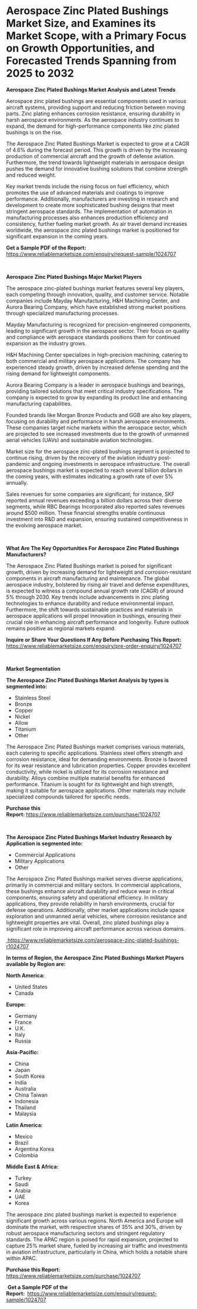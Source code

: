 <p><h1>Aerospace Zinc Plated Bushings Market Size, and Examines its Market Scope, with a Primary Focus on Growth Opportunities, and Forecasted Trends Spanning from 2025 to 2032</h1></p><p><strong>Aerospace Zinc Plated Bushings Market Analysis and Latest Trends</strong></p>
<p><p>Aerospace zinc plated bushings are essential components used in various aircraft systems, providing support and reducing friction between moving parts. Zinc plating enhances corrosion resistance, ensuring durability in harsh aerospace environments. As the aerospace industry continues to expand, the demand for high-performance components like zinc plated bushings is on the rise. </p><p>The Aerospace Zinc Plated Bushings Market is expected to grow at a CAGR of 4.6% during the forecast period. This growth is driven by the increasing production of commercial aircraft and the growth of defense aviation. Furthermore, the trend towards lightweight materials in aerospace design pushes the demand for innovative bushing solutions that combine strength and reduced weight.</p><p>Key market trends include the rising focus on fuel efficiency, which promotes the use of advanced materials and coatings to improve performance. Additionally, manufacturers are investing in research and development to create more sophisticated bushing designs that meet stringent aerospace standards. The implementation of automation in manufacturing processes also enhances production efficiency and consistency, further fueling market growth. As air travel demand increases worldwide, the aerospace zinc plated bushings market is positioned for significant expansion in the coming years.</p></p>
<p><strong>Get a Sample PDF of the Report:&nbsp;</strong> <a href="https://www.reliablemarketsize.com/enquiry/request-sample/1024707?utm_campaign=1167&utm_medium=2&utm_source=Github&utm_content=ia&utm_term=18042025&utm_id=aerospace-zinc-plated-bushings">https://www.reliablemarketsize.com/enquiry/request-sample/1024707</a></p>
<p>&nbsp;</p>
<p><strong>Aerospace Zinc Plated Bushings Major Market Players</strong></p>
<p><p>The aerospace zinc-plated bushings market features several key players, each competing through innovation, quality, and customer service. Notable companies include Mayday Manufacturing, H&H Machining Center, and Aurora Bearing Company, which have established strong market positions through specialized manufacturing processes.</p><p>Mayday Manufacturing is recognized for precision-engineered components, leading to significant growth in the aerospace sector. Their focus on quality and compliance with aerospace standards positions them for continued expansion as the industry grows.</p><p>H&H Machining Center specializes in high-precision machining, catering to both commercial and military aerospace applications. The company has experienced steady growth, driven by increased defense spending and the rising demand for lightweight components.</p><p>Aurora Bearing Company is a leader in aerospace bushings and bearings, providing tailored solutions that meet critical industry specifications. The company is expected to grow by expanding its product line and enhancing manufacturing capabilities.</p><p>Founded brands like Morgan Bronze Products and GGB are also key players, focusing on durability and performance in harsh aerospace environments. These companies target niche markets within the aerospace sector, which are projected to see increased investments due to the growth of unmanned aerial vehicles (UAVs) and sustainable aviation technologies.</p><p>Market size for the aerospace zinc-plated bushings segment is projected to continue rising, driven by the recovery of the aviation industry post-pandemic and ongoing investments in aerospace infrastructure. The overall aerospace bushings market is expected to reach several billion dollars in the coming years, with estimates indicating a growth rate of over 5% annually.</p><p>Sales revenues for some companies are significant; for instance, SKF reported annual revenues exceeding a billion dollars across their diverse segments, while RBC Bearings Incorporated also reported sales revenues around $500 million. These financial strengths enable continuous investment into R&D and expansion, ensuring sustained competitiveness in the evolving aerospace market.</p></p>
<p>&nbsp;</p>
<p><strong>What Are The Key Opportunities For Aerospace Zinc Plated Bushings Manufacturers?</strong></p>
<p><p>The Aerospace Zinc Plated Bushings market is poised for significant growth, driven by increasing demand for lightweight and corrosion-resistant components in aircraft manufacturing and maintenance. The global aerospace industry, bolstered by rising air travel and defense expenditures, is expected to witness a compound annual growth rate (CAGR) of around 5% through 2030. Key trends include advancements in zinc plating technologies to enhance durability and reduce environmental impact. Furthermore, the shift towards sustainable practices and materials in aerospace applications will propel innovation in bushings, ensuring their crucial role in enhancing aircraft performance and longevity. Future outlook remains positive as regional markets expand.</p></p>
<p><strong>Inquire or Share Your Questions If Any Before Purchasing This Report:</strong> <a href="https://www.reliablemarketsize.com/enquiry/pre-order-enquiry/1024707?utm_campaign=1167&utm_medium=2&utm_source=Github&utm_content=ia&utm_term=18042025&utm_id=aerospace-zinc-plated-bushings">https://www.reliablemarketsize.com/enquiry/pre-order-enquiry/1024707</a></p>
<p>&nbsp;</p>
<p><strong>Market Segmentation</strong></p>
<p><strong>The Aerospace Zinc Plated Bushings Market Analysis by types is segmented into:</strong></p>
<p><ul><li>Stainless Steel</li><li>Bronze</li><li>Copper</li><li>Nickel</li><li>Allow</li><li>Titanium</li><li>Other</li></ul></p>
<p><p>The Aerospace Zinc Plated Bushings market comprises various materials, each catering to specific applications. Stainless steel offers strength and corrosion resistance, ideal for demanding environments. Bronze is favored for its wear resistance and lubrication properties. Copper provides excellent conductivity, while nickel is utilized for its corrosion resistance and durability. Alloys combine multiple material benefits for enhanced performance. Titanium is sought for its lightweight and high strength, making it suitable for aerospace applications. Other materials may include specialized compounds tailored for specific needs.</p></p>
<p><strong>Purchase this Report:&nbsp;</strong><a href="https://www.reliablemarketsize.com/purchase/1024707?utm_campaign=1167&utm_medium=2&utm_source=Github&utm_content=ia&utm_term=18042025&utm_id=aerospace-zinc-plated-bushings">https://www.reliablemarketsize.com/purchase/1024707</a></p>
<p>&nbsp;</p>
<p><strong>The Aerospace Zinc Plated Bushings Market Industry Research by Application is segmented into:</strong></p>
<p><ul><li>Commercial Applications</li><li>Military Applications</li><li>Other</li></ul></p>
<p><p>The Aerospace Zinc Plated Bushings market serves diverse applications, primarily in commercial and military sectors. In commercial applications, these bushings enhance aircraft durability and reduce wear in critical components, ensuring safety and operational efficiency. In military applications, they provide reliability in harsh environments, crucial for defense operations. Additionally, other market applications include space exploration and unmanned aerial vehicles, where corrosion resistance and lightweight properties are vital. Overall, zinc plated bushings play a significant role in improving aircraft performance across various domains.</p></p>
<p><a href="https://www.reliablemarketsize.com/aerospace-zinc-plated-bushings-r1024707?utm_campaign=1167&utm_medium=2&utm_source=Github&utm_content=ia&utm_term=18042025&utm_id=aerospace-zinc-plated-bushings">&nbsp;https://www.reliablemarketsize.com/aerospace-zinc-plated-bushings-r1024707</a></p>
<p><strong>In terms of Region, the Aerospace Zinc Plated Bushings Market Players available by Region are:</strong></p>
<p>
    <p> <strong> North America: </strong>
        <ul>
            <li>United States</li>
            <li>Canada</li>
        </ul>
        </p> 
    <p> <strong> Europe: </strong>
        <ul>
            <li>Germany</li>
            <li>France</li>
            <li>U.K.</li>
            <li>Italy</li>
            <li>Russia</li>
        </ul>
        </p> 
    <p> <strong> Asia-Pacific: </strong>
        <ul>
            <li>China</li>
            <li>Japan</li>
            <li>South Korea</li>
            <li>India</li>
            <li>Australia</li>
            <li>China Taiwan</li>
            <li>Indonesia</li>
            <li>Thailand</li>
            <li>Malaysia</li>
        </ul>
        </p> 
    <p> <strong> Latin America: </strong>
        <ul>
            <li>Mexico</li>
            <li>Brazil</li>
            <li>Argentina Korea</li>
            <li>Colombia</li>
        </ul>
        </p> 
    <p> <strong> Middle East & Africa: </strong>
        <ul>
            <li>Turkey</li>
            <li>Saudi</li>
            <li>Arabia</li>
            <li>UAE</li>
            <li>Korea</li>
        </ul>
    </p>
    </p>
<p><p>The aerospace zinc plated bushings market is expected to experience significant growth across various regions. North America and Europe will dominate the market, with respective shares of 35% and 30%, driven by robust aerospace manufacturing sectors and stringent regulatory standards. The APAC region is poised for rapid expansion, projected to capture 25% market share, fueled by increasing air traffic and investments in aviation infrastructure, particularly in China, which holds a notable share within APAC.</p></p>
<p><strong>Purchase this Report: </strong><a href="https://www.reliablemarketsize.com/purchase/1024707?utm_campaign=1167&utm_medium=2&utm_source=Github&utm_content=ia&utm_term=18042025&utm_id=aerospace-zinc-plated-bushings">https://www.reliablemarketsize.com/purchase/1024707</a></p>
<p>&nbsp;<strong>Get a Sample PDF of the Report:&nbsp;&nbsp;</strong><a href="https://www.reliablemarketsize.com/enquiry/request-sample/1024707?utm_campaign=1167&utm_medium=2&utm_source=Github&utm_content=ia&utm_term=18042025&utm_id=aerospace-zinc-plated-bushings">https://www.reliablemarketsize.com/enquiry/request-sample/1024707</a></p>
<p><strong></strong></p>
<p><p></p><p></p><p></p></p>